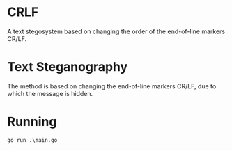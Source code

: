 # CRLF
A text stegosystem based on changing the order of the end-of-line markers CR/LF.

# Text Steganography

The method is based on changing the end-of-line markers CR/LF, due to which the message is hidden.

# Running
```
go run .\main.go
```

